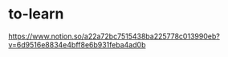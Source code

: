 # to-learn
https://www.notion.so/a22a72bc7515438ba225778c013990eb?v=6d9516e8834e4bff8e6b931feba4ad0b
